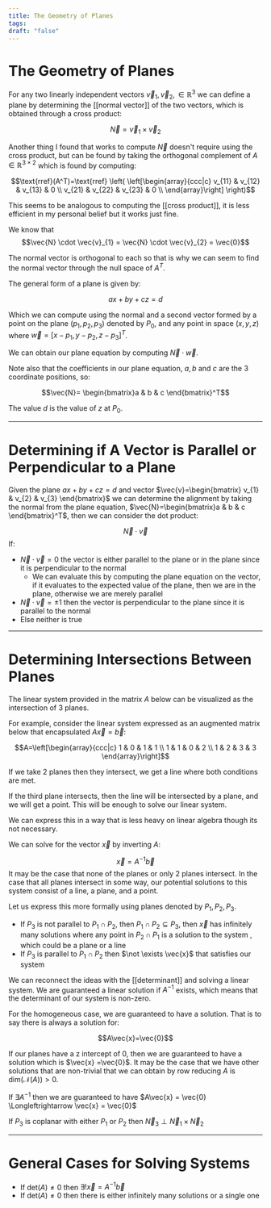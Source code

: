 ```yaml
---
title: The Geometry of Planes
tags: 
draft: "false"
---
```

# The Geometry of Planes 

For any two linearly independent vectors $\vec{v}_{1},\vec{v}_{2}, \in \mathbb{R}^3$ we can define a plane by determining the [[normal vector]] of the two vectors, which is obtained through a cross product: 

$$\vec{N}=\vec{v}_{1} \times \vec{v}_{2}$$

Another thing I found that works to compute $\vec{N}$ doesn't require using the cross product, but can be found by taking the orthogonal complement of $A \in \mathbb{R}^{3 \times 2}$ which is found by computing: 

$$\text{rref}(A^T)=\text{rref}
\left( \left[\begin{array}{ccc|c}
v_{11} & v_{12} & v_{13} & 0 \\
v_{21} & v_{22} & v_{23} &  0  \\
\end{array}\right] \right)$$

This seems to be analogous to computing the [[cross product]], it is less efficient in my personal belief but it works just fine. 

We know that $$\vec{N} \cdot \vec{v}_{1} = \vec{N} \cdot \vec{v}_{2} = \vec{0}$$

The normal vector is orthogonal to each so that is why we can seem to find the normal vector through the null space of $A^T$. 

The general form of a plane is given by:

$$ax+by+cz=d$$

Which we can compute using the normal and a second vector formed by a point on the plane $(p_{1},p_{2},p_{3})$ denoted by $P_{0}$, and any point in space $(x,y,z)$ where $\vec{w}=[x-p_{1},y-p_{2},z-p_{3}]^T$. 

We can obtain our plane equation by computing $\vec{N} \cdot \vec{w}$. 

Note also that the coefficients in our plane equation, $a,b$ and $c$ are the 3 coordinate positions, so: 

$$\vec{N}= \begin{bmatrix}a & b & c \end{bmatrix}^T$$

The value $d$ is the value of $z$ at $P_{0}$. 

---
# Determining if A Vector is Parallel or Perpendicular to a Plane 

Given the plane $ax+by+cz=d$ and vector $\vec{v}=\begin{bmatrix} v_{1} & v_{2} & v_{3} \end{bmatrix}$ we can determine the alignment by taking the normal from the plane equation, $\vec{N}=\begin{bmatrix}a & b & c \end{bmatrix}^T$, then we can consider the dot product:

$$\vec{N} \cdot \vec{v}$$
If: 
* $\vec{N} \cdot \vec{v} = 0$ the vector is either parallel to the plane or in the plane since it is perpendicular to the normal 
	* We can evaluate this by computing the plane equation on the vector, if it evaluates to the expected value of the plane, then we are in the plane, otherwise we are merely parallel  
* $\vec{N} \cdot \vec{v} = \pm 1$ then the vector is perpendicular to the plane since it is parallel to the normal 
* Else neither is true 

--- 
# Determining Intersections Between Planes 

The linear system provided in the matrix $A$ below can be visualized as the intersection of 3 planes. 

For example, consider the linear system expressed as an augmented matrix below that encapsulated $A\vec{x}=\vec{b}$:

$$A=\left[\begin{array}{ccc|c}
1 & 0 & 1 & 1 \\
1 & 1 & 0 &  2 \\
1 & 2 & 3 & 3
\end{array}\right]$$

If we take 2 planes then they intersect, we get a line where both conditions are met. 

If the third plane intersects, then the line will be intersected by a plane, and we will get a point. This will be enough to solve our linear system. 

We can express this in a way that is less heavy on linear algebra though its not necessary.

We can solve for the vector $\vec{x}$ by inverting $A$:

$$\vec{x}=A^{-1}\vec{b}$$It may be the case that none of the planes or only 2 planes intersect. 
In the case that all planes intersect in some way, our potential solutions to this system consist of a line, a plane, and a point. 

 Let us express this more formally using planes denoted by $P_{1},P_{2},P_{3}$.
 * If $P_{3}$ is not parallel to $P_{1} \cap P_{2}$, then $P_{1} \cap P_{2} \subseteq P_{3}$, then $\vec{x}$ has infinitely many solutions where any point in $P_{2} \cap P_{1}$ is a solution to the system , which could be a plane or a line 
* If $P_{3}$ is parallel to $P_{1} \cap P_{2}$ then $\not \exists \vec{x}$ that satisfies our system 

We can reconnect the ideas with the [[determinant]] and solving a linear system. We are guaranteed a linear solution if $A^{-1}$ exists, which means that the determinant of our system is non-zero. 

For the homogeneous case, we are guaranteed to have a solution. That is to say there is always a solution for: 

$$A\vec{x}=\vec{0}$$

If our planes have a z intercept of 0, then we are guaranteed to have a solution which is $\vec{x} =\vec{0}$. It may be the case that we have other solutions that are non-trivial that we can obtain by row reducing $A$ is $\text{dim}(\mathcal{N}(A))>0$. 

If $\exists A^{-1}$ then we are guaranteed to have $A\vec{x} = \vec{0} \Longleftrightarrow \vec{x} = \vec{0}$

If $P_{3}$ is coplanar with either $P_{1}$ or $P_{2}$ then $\vec{N}_{3}  \perp \vec{N}_{1} \times \vec{N}_{2}$

---
# General Cases for Solving Systems 

- If $\text{det}(A) \neq 0$ then $\exists! \vec{x}=A^{-1}\vec{b}$ 
- If $\text{det}(A) \neq 0$ then there is either infinitely many solutions or a single one 

